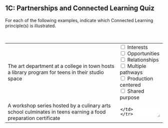 ## 1C: Partnerships and Connected Learning Quiz

<p>For each of the following examples, indicate which Connected Learning principle(s) is illustrated.</p>
<br>
<table>
<tr>
<td>The art department at a college in town hosts a library program for teens in their studio space</td>
<td><input type="checkbox"><label> Interests</label><br>
<input type="checkbox"><label> Opportunities</label><br>
<input type="checkbox"><label> Relationships</label><br>
<input type="checkbox"><label> Multiple pathways</label><br>
<input type="checkbox"><label> Production centered</label><br>
<input type="checkbox"><label> Shared purpose</label><br>
</td>
</tr>
<tr>
<td>A workshop series hosted by a culinary arts school culminates in teens earning a food preparation certificate</td>
<td><textarea style="width: 100%; border: none;"/></td>
</tr>
<tr>
<td>A parent brings in a VR system for teens to play around with one evening</td>
<td><textarea style="width: 100%; border: none;"/></td>
</tr>
<tr>
<td>A professional photographer mentors teens in the library in her spare time</td>
<td><textarea style="width: 100%; border: none;"/></td>
</tr>
<tr>
<td>The owner of a local game store helps organize video game tournaments at the library</td>
<td><textarea style="width: 100%; border: none;"/></td>
</tr>
<tr>
<td>A coffee shop near the high school reserves space for an after-school book discussion group led by a librarian to meet once a week</td>
<td><textarea style="width: 100%; border: none;"/></td>
</tr>
</table>